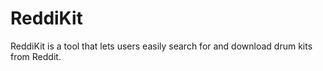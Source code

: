 # ReddiKit
ReddiKit is a tool that lets users easily search for and download drum kits from Reddit.
